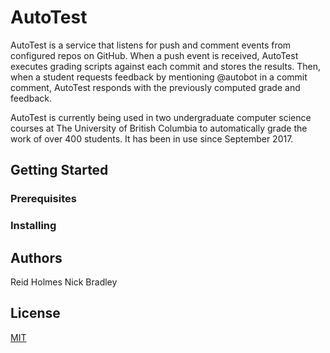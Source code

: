# AutoTest

AutoTest is a service that listens for push and comment events from configured repos on GitHub.
When a push event is received, AutoTest executes grading scripts against each commit and stores the results.
Then, when a student requests feedback by mentioning @autobot in a commit comment, AutoTest responds with the previously computed grade and feedback.

AutoTest is currently being used in two undergraduate computer science courses at The University of British Columbia to automatically grade the work of over 400 students. It has been in use since September 2017.

## Getting Started

### Prerequisites

### Installing

## Authors

Reid Holmes
Nick Bradley

## License

[MIT](LICENSE)
